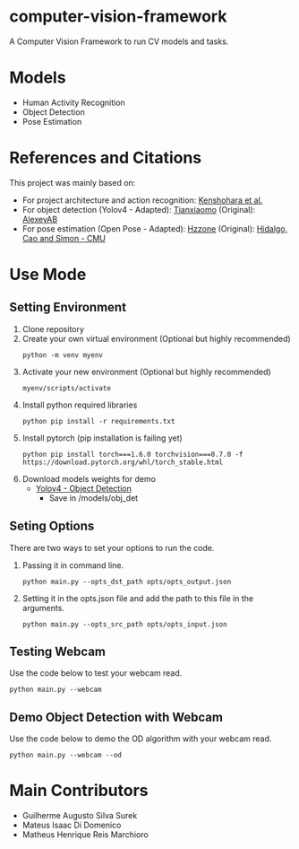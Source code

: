 # computer-vision-framework
A Computer Vision Framework to run CV models and tasks.

# Models
- Human Activity Recognition
- Object Detection
- Pose Estimation

# References and Citations
This project was mainly based on:
* For project architecture and action recognition: [Kenshohara et al.](https://github.com/kenshohara/3D-ResNets-PyTorch)
* For object detection (Yolov4 - Adapted): [Tianxiaomo](https://github.com/Tianxiaomo/pytorch-YOLOv4)
                               (Original): [AlexeyAB](https://github.com/AlexeyAB/darknet)
* For pose estimation (Open Pose - Adapted): [Hzzone](https://github.com/Hzzone/pytorch-openpose)
                                 (Original): [Hidalgo, Cao and Simon - CMU](https://github.com/CMU-Perceptual-Computing-Lab/openpose)

# Use Mode

## Setting Environment
1. Clone repository
2. Create your own virtual environment (Optional but highly recommended)
    ```
    python -m venv myenv
    ```
3. Activate your new environment (Optional but highly recommended)
    ```
    myenv/scripts/activate
    ```
3. Install python required libraries
    ```
    python pip install -r requirements.txt
    ```
4. Install pytorch (pip installation is failing yet)
    ```
    python pip install torch===1.6.0 torchvision===0.7.0 -f https://download.pytorch.org/whl/torch_stable.html
    ```
5. Download models weights for demo
    - [Yolov4 - Object Detection](https://drive.google.com/open?id=1wv_LiFeCRYwtpkqREPeI13-gPELBDwuJ)
        * Save in /models/obj_det

## Seting Options
There are two ways to set your options to run the code.
1. Passing it in command line.
    ```
    python main.py --opts_dst_path opts/opts_output.json
    ```
2. Setting it in the opts.json file and add the path to this file in the arguments.
    ```
    python main.py --opts_src_path opts/opts_input.json
    ```

## Testing Webcam
Use the code below to test your webcam read.
```
python main.py --webcam
```

## Demo Object Detection with Webcam
Use the code below to demo the OD algorithm with your webcam read.
```
python main.py --webcam --od
```

# Main Contributors
- Guilherme Augusto Silva Surek
- Mateus Isaac Di Domenico
- Matheus Henrique Reis Marchioro
